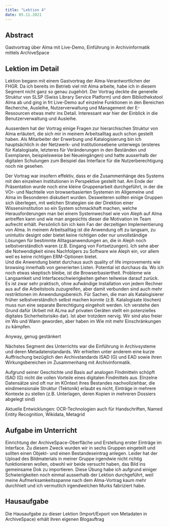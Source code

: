 ```yaml
---
title: "Lektion 4"
date: 05.11.2021
---
```


## Abstract
Gastvortrag über Alma mit Live-Demo, Einführung in Archivinformatik mittels ArchiveSpace
## Lektion im Detail

Lektion begann mit einem Gastvortrag der Alma-Verantwortlichen der FHGR. Da ich bereits im Betrieb viel mit Alma arbeite, habe ich in diesem Segment nicht ganz so genau zugehört. 
Der Vortrag deckte die generelle Struktur von SLSP (Swiss Library Service Platform) und dem Bibliothekstool Alma ab und ging in frt Live-Demo auf einzelne Funktionen in den Bereichen Recherche, Ausleihe, Nutzerverwaltung und Management der E-Ressourcen etwas mehr ins Detail. Interessant war hier der Einblick in die Benutzerverwaltung und Ausleihe.

Ausserdem hat der Vortrag einige Fragen zur hierarchischen Struktur von Alma erläutert, die sich mir in meinem Arbeitsalltag auch schon gestellt haben. 
Als Mitarbeiter der Erwerbung und Katalogisierung bin ich hauptsächlich in der Netzwerk- und Institutionsebene unterwegs (ersteres für Katalogisate, letzteres für Veränderungen in den Beständen und Exemplaren, beispielsweise bei Neueingängen) und hatte ausserhalb der digitalen Schulungen zum Beispiel das Interface für die Nutzerberechtigung noch nie gesehen.

Der Vortrag war insofern effektiv, dass er die Zusammenhänge des Systems mit den einzelnen Institutionen in Perspektive gestellt hat. 
Am Ende der Präsentation wurde noch eine kleine Gruppenarbeit durchgeführt, in der die VOr- und Nachteile von browserbasierten Systemen im Allgemeine und Alma im Besonderen diskutiert wurden. Desweiteren sollten einige Gruppen sich überlegen, mit welchen Strategien sie der Direktion einer Wissensinstitution so ein System schmackhaft machen, welche Herausforderungen man bei einem Systemwechsel wie von Aleph auf Alma antreffen kann und wie man angesichts dieser die Motivation im Team aufrecht erhält.
Persönlich bin ich kein Fan der derzeitigen Implementierung von Alma. In meinem Arbeitsalltag ist die Anwendung oft zu langsam, zu unintuitiv designt oder bietet keine richtigen oder nur unvollständige Lösungen für bestimmte Alltagsanwendungen an, die in Aleph noch selbstverständlich waren (z.B. Eingang von Fortsetzungen).
Ich sehe aber die Notwendigkeit eines Nachfolgers zu Software wie Aleph ein, vor allem weil es keine richtigen ERM-Optionen bietet.  
Und die Anwendung bietet durchaus auch quality of life improvements wie browsing innerhalb von generierten Listen. Potential ist durchaus da.
Wo ich noch etwas skeptisch bleibe, ist die Browserbasiertheit. Probleme wie Langsamkeit und Interfaceschwierigkeiten gehen teilweise darauf zurück. 
Es ist zwar sehr praktisch, ohne aufwändige Installation von jedem Rechner aus auf die Arbeitstools zuzugreifen, aber damit verbunden sind auch mehr restriktionen im Anwendungsbereich. Für Sachen, die man als Katalogisierer früher selbstverständlich selbst machen konnte (z.B. Katalogisate löschen) muss nun eine separate Berechtigung eingeholt werden. 
Ich verstehe den Grund dafür (Arbeit mit ALma auf privaten Geräten stellt ein potenzielles digitales Sicherheitsrisiko dar). 
Ist aber trotzdem nervig.
Wir sind also freier im Wo und Wann geworden, aber haben im Wie mit mehr Einschränkungen zu kämpfen.

Anyway, genug gestänkert

Nächstes Segment des Unterrichts war die Einführung in Archivsysteme und deren Metadatenstandards. 
Wir erhielten unter anderem eine kurze Auffrischung bezüglich den Archivstandards ISAD (G) und EAD sowie ihren Wirkungsbereichen im Zusammenhang mit Archivinformatik. 

Aufgrund seiner Geschichte und Basis auf analogen FIndmitteln schöpft ISAD (G) nicht die vollen Vorteile eines digitalen Findmittels aus. EInzelne Datensätze sind oft nur im KOntext ihres Bestandes nachvollziehbar, die eindimensionale Struktur (Tektonik) erlaubt es nicht, Einträge in mehrere Kontexte zu stellen (z.B. Unterlagen, deren Kopien in mehreren Dossiers abgelegt sind)

Aktuelle Entwicklungen: OCR-Technologien auch für Handschriften, Named Entity Recognition, Wikidata, Metagrid

## Aufgabe im Unterricht

Einrichtung der ArchiveSpace-Oberfläche und Erstellung erster Einträge im Interface.
Zu diesem Zweck wurden wir in sechs Gruppen eingeteilt und sollten einen Objekt- und einen Bestandeseintrag anlegen. Leider hat der Upload des Bildmaterials in meiner Gruppe irgendwie nicht richtig funktionieren wollen, obwohl wir beide versucht haben, das Bild ins gemeinsame Dok zu importieren.
Diese Übung habe ich aufgrund einiger Schwierigkeiten noch einmal ausserhalb der Lektion durchgeführt, weil meine Aufmerksamkeitsspanne nach dem Alma-Vortrag kaum mehr durchhielt und ich vermutlich irgendwelchen Murks fabriziert habe. 

## Hausaufgabe

Die Hausaufgabe zu dieser Lektion (Import/Export von Metadaten in ArchiveSpace) erhält ihren eigenen Blogauftrag


